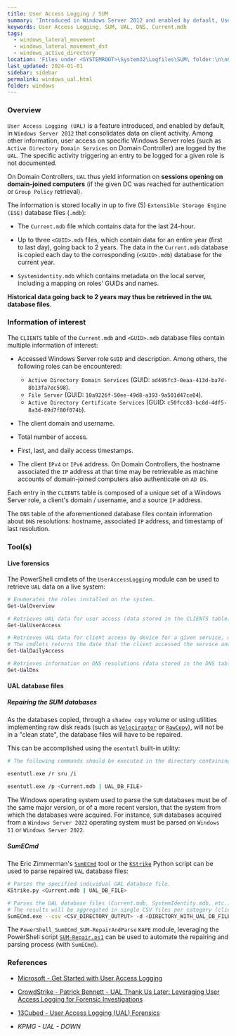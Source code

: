 ```yaml
---
title: User Access Logging / SUM
summary: 'Introduced in Windows Server 2012 and enabled by default, User Access Logging (UAL) is a feature that consolidates data on user access to Windows Server roles (such as "Active Directory Domain Services" on Domain Controllers).\n\nUAL store data for the 2 years.\n\nInformation of interest:\n- Accessed Windows Server role (such as ADDS, CIFS, ADCS, etc.)\n- The client domain and username.\n The client IPv4 or IPv6 address.\n- First, last, and daily access timestamps.\n- Total number of access.\n\nAs machine accounts of domain-joined systems also authenticate to ADDS, UAL of Domain Controllers can be used to map hostnames with past IP addresses.'
keywords: User Access Logging, SUM, UAL, DNS, Current.mdb
tags:
  - windows_lateral_movement
  - windows_lateral_movement_dst
  - windows_active_directory
location: 'Files under <SYSTEMROOT>\System32\Logfiles\SUM\ folder:\n\nCurrent.mdb (data for the last 24-hours).\nUp to three "<GUID>.mdb" files (current year and history up to 2 years).\nSystemidentity.mdb (mapping on roles GUIDs and names).'
last_updated: 2024-01-01
sidebar: sidebar
permalink: windows_ual.html
folder: windows
---
```


### Overview

`User Access Logging (UAL)` is a feature introduced, and enabled by default, in
`Windows Server 2012` that consolidates data on client activity. Among other
information, user access on specific Windows Server roles (such as
`Active Directory Domain Services` on Domain Controller) are logged by the
`UAL`. The specific activity triggering an entry to be logged for a given role
is not documented.

On Domain Controllers, `UAL` thus yield information on **sessions opening on
domain-joined computers** (if the given DC was reached for authentication or
`Group Policy` retrieval).

The information is stored locally in up to five (5)
`Extensible Storage Engine (ESE)` database files (`.mdb`):

  - The `Current.mdb` file which contains data for the last 24-hour.

  - Up to three `<GUID>.mdb` files, which contain data for an entire year
    (first to last day), going back to 2 years. The data in the `Current.mdb`
    database is copied each day to the corresponding (`<GUID>.mdb`) database
    for the current year.

  - `Systemidentity.mdb` which contains metadata on the local server, including
    a mapping on roles' GUIDs and names.

**Historical data going back to 2 years may thus be retrieved in the `UAL`
database files**.

### Information of interest

The `CLIENTS` table of the `Current.mdb` and `<GUID>.mdb` database files
contain multiple information of interest:

  - Accessed Windows Server role `GUID` and description. Among others, the
    following roles can be encountered:
      - `Active Directory Domain Services` (GUID:
        `ad495fc3-0eaa-413d-ba7d-8b13fa7ec598`).
      - `File Server` (GUID: `10a9226f-50ee-49d8-a393-9a501d47ce04`).
      - `Active Directory Certificate Services` (GUID:
        `c50fcc83-bc8d-4df5-8a3d-89d7f80f074b`).

  - The client domain and username.

  - Total number of access.

  - First, last, and daily access timestamps.

  - The client `IPv4` or `IPv6` address. On Domain Controllers, the hostname
    associated the `IP` address at that time may be retrievable as machine
    accounts of domain-joined computers also authenticate on `AD DS`.

Each entry in the `CLIENTS` table is composed of a unique set of a Windows
Server role, a client's domain / username, and a source `IP` address.

The `DNS` table of the aforementioned database files contain information about
`DNS` resolutions: hostname, associated `IP` address, and timestamp of last
resolution.

### Tool(s)

#### Live forensics

The PowerShell cmdlets of the `UserAccessLogging` module can be used to
retrieve `UAL` data on a live system:

```bash
# Enumerates the roles installed on the system.
Get-UalOverview

# Retrieves UAL data for user access (data stored in the CLIENTS table).
Get-UalUserAccess

# Retrieves UAL data for client access by device for a given service, ordered by date (data stored in the CLIENTS table).
# The cmdlets returns the date that the client accessed the service and how many times the client accessed the service during that day.
Get-UalDailyAccess

# Retrieves information on DNS resolutions (data stored in the DNS table).
Get-UalDns
```

#### UAL database files

##### Repairing the SUM databases

As the databases copied, through a `shadow copy` volume or using utilities
implementing raw disk reads (such as
[`Velociraptor`](https://github.com/Velocidex/velociraptor) or
[`RawCopy`](https://github.com/jschicht/RawCopy)), will not be in a
"clean state", the database files will have to be repaired.

This can be accomplished using the `esentutl` built-in utility:

```bash
# The following commands should be executed in the directory containing the UAL database files.

esentutl.exe /r sru /i

esentutl.exe /p <Current.mdb | UAL_DB_FILE>
```

The Windows operating system used to parse the `SUM` databases must be of the
same major version, or of a more recent version, that the system from which the
databases were acquired. For instance, `SUM` databases acquired from a
`Windows Server 2022` operating system must be parsed on `Windows 11` or
`Windows Server 2022`.

##### SumECmd

The Eric Zimmerman's [`SumECmd`](https://github.com/EricZimmerman/Sum) tool or
the [`KStrike`](https://github.com/brimorlabs/KStrike) Python script can be
used to parse repaired `UAL` database files:

```bash
# Parses the specified individual UAL database file.
KStrike.py <Current.mdb | UAL_DB_FILE>

# Parses the UAL database files (Current.mdb, SystemIdentity.mdb, etc.) in the specified directory.
# The results will be aggregated in single CSV files per category (client access, DNS requests, etc.).
SumECmd.exe --csv <CSV_DIRECTORY_OUTPUT> -d <DIRECTORY_WITH_UAL_DB_FILES>
```

The `PowerShell_SumECmd_SUM-RepairAndParse` `KAPE` module, leveraging the
PowerShell script
[`SUM-Repair.ps1`](https://github.com/AndrewRathbun/DFIRPowerShellScripts/blob/main/SUM-Repair.ps1)
can be used to automate the repairing and parsing process (with `SumECmd`).

### References

  - [Microsoft - Get Started with User Access Logging](https://learn.microsoft.com/en-us/windows-server/administration/user-access-logging/get-started-with-user-access-logging)

  - [CrowdStrike - Patrick Bennett - UAL Thank Us Later: Leveraging User Access Logging for Forensic Investigations](https://www.crowdstrike.com/blog/user-access-logging-ual-overview/)

  - [13Cubed - User Access Logging (UAL) Forensics](https://www.youtube.com/watch?v=rVHKXUXhhWA)

  - *KPMG - UAL - DOWN*
